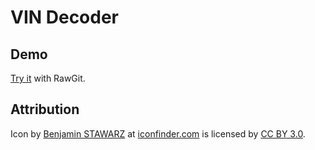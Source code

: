 # VIN Decoder

## Demo

[Try it](https://cdn.rawgit.com/rDuckDev/VIN-Decoder/v1.0.11/) with RawGit.

## Attribution

Icon by [Benjamin STAWARZ](https://www.iconfinder.com/butterflytronics) at [iconfinder.com](www.iconfinder.com) is licensed by [CC BY 3.0](https://creativecommons.org/licenses/by/3.0/).